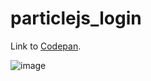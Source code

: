 # particlejs_login
Link to [Codepan](https://codepen.io/tarun-developer/pen/JByyNv).

![image](https://user-images.githubusercontent.com/35330229/43245797-2fdc416a-90cd-11e8-91fc-d1382446c909.png)
